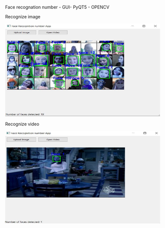 Face recognation number  - GUI- PyQT5 - OPENCV

Recognize image

<img src="https://github.com/proteus21/COMPUTER-VISION/blob/main/7_Face_recognation_number/Source/Face_image.JPG?raw=true" width="500" height ="300">

Recognize video

<img src="https://github.com/proteus21/COMPUTER-VISION/blob/main/7_Face_recognation_number/Source/Face%20_video.JPG?raw=true" width="500" height ="300">
